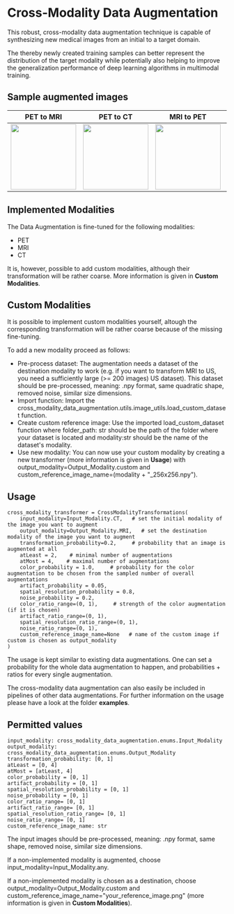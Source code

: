
# Cross-Modality Data Augmentation

This robust, cross-modality data augmentation technique is capable of synthesizing new medical images from an initial to a target domain. 

The thereby newly created training samples can better represent the distribution of the target modality while potentially also helping to improve the generalization performance of deep learning algorithms in multimodal training. 

## Sample augmented images

| PET to MRI | PET to CT | MRI to PET | MRI to CT | CT to PET | CT to MRI |
| --- | --- | --- | --- | --- | --- |
| <img src="https://github.com/user-attachments/assets/31db43f8-5b81-4216-b679-e80d29f24387" width="150"> | <img src="https://github.com/user-attachments/assets/f923605b-b70c-4210-bfd6-6870aaeccd38" width="150"> | <img src="https://github.com/user-attachments/assets/1cd47650-d1aa-4878-8475-6ef10f467e32" width="150"> | <img src="https://github.com/user-attachments/assets/eac7e343-4412-4ee3-b4ce-9b8f095b7492" width="150"> | <img src="https://github.com/user-attachments/assets/dc5bf480-d69f-48d9-beee-bcbb11f4b4f2" width="150"> | <img src="https://github.com/user-attachments/assets/51743304-d281-4974-b77b-98fb911dcbd4" width="150"> |
## Implemented Modalities

The Data Augmentation is fine-tuned for the following modalities:
- PET
- MRI
- CT

It is, however, possible to add custom modalities, although their transformation will be rather coarse. More information is given in __Custom Modalities__.
## Custom Modalities

It is possible to implement custom modalities yourself, altough the corresponding transformation will be rather coarse because of the missing fine-tuning.

To add a new modality proceed as follows:
- Pre-process dataset: The augmentation needs a dataset of the destination modality to work (e.g. if you want to transform MRI to US, you need a sufficiently large (>= 200 images) US dataset). This dataset should be pre-processed, meaning: .npy format, same quadratic shape, removed noise, similar size dimensions.
- Import function: Import the cross_modality_data_augmentation.utils.image_utils.load_custom_dataset function.
- Create custom reference image: Use the imported load_custom_dataset function where folder_path: str should be the path of the folder where your dataset is located and modality:str should be the name of the dataset's modality.
- Use new modality: You can now use your custom modality by creating a new transformer (more information is given in __Usage__) with output_modality=Output_Modality.custom and custom_reference_image_name=(modality + "_256x256.npy").
## Usage

```
cross_modality_transformer = CrossModalityTransformations(
    input_modality=Input_Modality.CT,   # set the initial modality of the image you want to augment
    output_modality=Output_Modality.MRI,   # set the destination modality of the image you want to augment
    transformation_probability=0.2,     # probability that an image is augmented at all
    atLeast = 2,    # minimal number of augmentations
    atMost = 4,    # maximal number of augmentations
    color_probability = 1.0,     # probability for the color augmentation to be chosen from the sampled number of overall augmentations
    artifact_probability = 0.05, 
    spatial_resolution_probability = 0.8, 
    noise_probability = 0.2,
    color_ratio_range=(0, 1),     # strength of the color augmentation (if it is chosen)
    artifact_ratio_range=(0, 1), 
    spatial_resolution_ratio_range=(0, 1), 
    noise_ratio_range=(0, 1), 
    custom_reference_image_name=None   # name of the custom image if custom is chosen as output_modality
)
```

The usage is kept similar to existing data augmentations. One can set a probability for the whole data augmentation to happen, and probabilities + ratios for every single augmentation. 

The cross-modality data augmentation can also easily be included in pipelines of other data augmentations. For further information on the usage please have a look at the folder __examples__.
## Permitted values

```
input_modality: cross_modality_data_augmentation.enums.Input_Modality
output_modality: cross_modality_data_augmentation.enums.Output_Modality
transformation_probability: [0, 1]
atLeast = [0, 4]
atMost = [atLeast, 4]
color_probability = [0, 1]
artifact_probability = [0, 1]
spatial_resolution_probability = [0, 1]
noise_probability = [0, 1]
color_ratio_range= [0, 1]
artifact_ratio_range= [0, 1]
spatial_resolution_ratio_range= [0, 1]
noise_ratio_range= [0, 1]
custom_reference_image_name: str
```

The input images should be pre-processed, meaning: .npy format, same shape, removed noise, similar size dimensions.

If a non-implemented modality is augmented, choose input_modality=Input_Modality.any. 

If a non-implemented modality is chosen as a destination, choose output_modality=Output_Modality.custom and custom_reference_image_name="your_reference_image.png" (more information is given in __Custom Modalities__).
